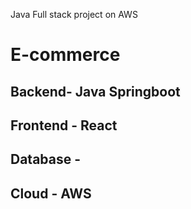 Java Full stack project on AWS

# E-commerce

## Backend- Java Springboot
## Frontend - React
## Database - 
## Cloud - AWS
